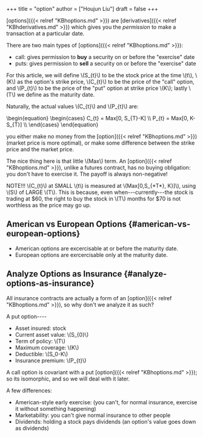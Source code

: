 +++
title = "option"
author = ["Houjun Liu"]
draft = false
+++

[options]({{< relref "KBhoptions.md" >}}) are [derivatives]({{< relref "KBhderivatives.md" >}}) which gives you the _permission_ to make a transaction at a particular date.

There are two main types of [options]({{< relref "KBhoptions.md" >}}):

-   call: gives permission to **buy** a security on or before the "exercise" date
-   puts: gives permission to **sell** a security on or before the "exercise" date

For this article, we will define \\(S\_{t}\\) to be the stock price at the time \\(t\\), \\(K\\) as the option's strike price, \\(C\_{t}\\) to be the price of the "call" option, and \\(P\_{t}\\) to be the price of the "put" option at strike price \\(K\\); lastly \\(T\\) we define as the maturity date.

Naturally, the actual values \\(C\_{t}\\) and \\(P\_{t}\\) are:

\begin{equation}
\begin{cases}
C\_{t} = Max[0, S\_{T}-K] \\\\
P\_{t} = Max[0, K-S\_{T}] \\\\
\end{cases}
\end{equation}

you either make no money from the [option]({{< relref "KBhoptions.md" >}}) (market price is more optimal), or make some difference between the strike price and the market price.

The nice thing here is that little \\(Max\\) term. An [option]({{< relref "KBhoptions.md" >}}), unlike a futures contract, has no buying obligation: you don't have to exercise it. The payoff is always non-negative!

NOTE!!! \\(C\_{t}\\) at SMALL \\(t\\) is measured at \\(Max[0,S\_{\*T\*}, K}]\\), using \\(S\\) of LARGE \\(T\\). This is because, even when---currently---the stock is trading at $60, the right to buy the stock in \\(T\\) months for $70 is not worthless as the price may go up.


## American vs European Options {#american-vs-european-options}

-   American options are excercisable at or before the maturity date.
-   European options are exrcercisable only at the maturity date.


## Analyze Options as Insurance {#analyze-options-as-insurance}

All insurance contracts are actually a form of an [option]({{< relref "KBhoptions.md" >}}), so why don't we analyze it as such?

A put option----

-   Asset insured: stock
-   Current asset value: \\(S\_{0}\\)
-   Term of policy: \\(T\\)
-   Maximum coverage: \\(K\\)
-   Deductible: \\(S\_0-K\\)
-   Insurance premium: \\(P\_{t}\\)

A call option is covariant with a put [option]({{< relref "KBhoptions.md" >}}); so its isomorphic, and so we will deal with it later.

A few differences:

-   American-style early exercise: (you can't, for normal insurance, exercise it without something happening)
-   Marketability: you can't give normal insurance to other people
-   Dividends: holding a stock pays dividends (an option's value goes down as dividends)